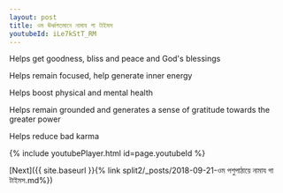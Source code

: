 ```yaml
---
layout: post
title: ওম ঊর্ধ্বগতমানে নামায গা টাইমস
youtubeId: iLe7kStT_RM
---
```

 
 
Helps get goodness, bliss and peace and God's blessings
 
Helps remain focused, help generate inner energy 
 
Helps boost physical and mental health 
 
Helps remain grounded and generates a sense of gratitude towards the greater power 
 
Helps reduce bad karma
 
 
 
 


{% include youtubePlayer.html id=page.youtubeId %}
 
[Next]({{ site.baseurl }}{% link  split2/_posts/2018-09-21-ওম পশুপাঠায়ে নামায গা টাইমস.md%})
 
